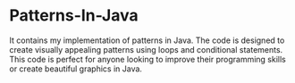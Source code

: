 # Patterns-In-Java





It contains my implementation of patterns in Java. The code is designed to create visually appealing patterns using loops and conditional statements. 
This code is perfect for anyone looking to improve their programming skills or create beautiful graphics in Java.
